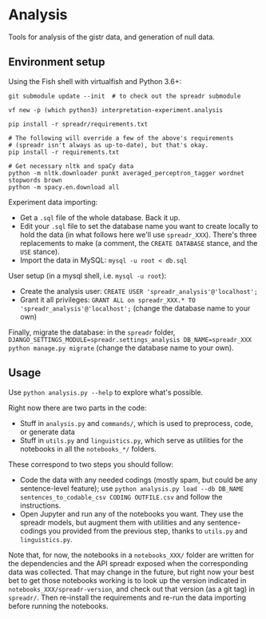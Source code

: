 Analysis
========

Tools for analysis of the gistr data, and generation of null data.

Environment setup
-----------------

Using the Fish shell with virtualfish and Python 3.6+:

```
git submodule update --init  # to check out the spreadr submodule

vf new -p (which python3) interpretation-experiment.analysis

pip install -r spreadr/requirements.txt

# The following will override a few of the above's requirements
# (spreadr isn't always as up-to-date), but that's okay.
pip install -r requirements.txt

# Get necessary nltk and spaCy data
python -m nltk.downloader punkt averaged_perceptron_tagger wordnet stopwords brown
python -m spacy.en.download all
```

Experiment data importing:

* Get a `.sql` file of the whole database. Back it up.
* Edit your `.sql` file to set the database name you want to create locally to hold the data (in what follows here we'll use `spreadr_XXX`). There's three replacements to make (a comment, the `CREATE DATABASE` stance, and the `USE` stance).
* Import the data in MySQL: `mysql -u root < db.sql`

User setup (in a mysql shell, i.e. `mysql -u root`):

* Create the analysis user: `CREATE USER 'spreadr_analysis'@'localhost';`
* Grant it all privileges: `GRANT ALL on spreadr_XXX.* TO 'spreadr_analysis'@'localhost';` (change the database name to your own)

Finally, migrate the database: in the `spreadr` folder, `DJANGO_SETTINGS_MODULE=spreadr.settings_analysis DB_NAME=spreadr_XXX python manage.py migrate` (change the database name to your own).

Usage
-----

Use `python analysis.py --help` to explore what's possible.

Right now there are two parts in the code:

* Stuff in `analysis.py` and `commands/`, which is used to preprocess, code, or generate data
* Stuff in `utils.py` and `linguistics.py`, which serve as utilities for the notebooks in all the `notebooks_*/` folders.

These correspond to two steps you should follow:

* Code the data with any needed codings (mostly spam, but could be any sentence-level feature); use `python analysis.py load --db DB_NAME sentences_to_codable_csv CODING OUTFILE.csv` and follow the instructions.
* Open Jupyter and run any of the notebooks you want. They use the spreadr models, but augment them with utilities and any sentence-codings you provided from the previous step, thanks to `utils.py` and `linguistics.py`.

Note that, for now, the notebooks in a `notebooks_XXX/` folder are written for the dependencies and the API spreadr exposed when the corresponding data was collected. That may change in the future, but right now your best bet to get those notebooks working is to look up the version indicated in `notebooks_XXX/spreadr-version`, and check out that version (as a git tag) in `spreadr/`. Then re-install the requirements and re-run the data importing before running the notebooks.
